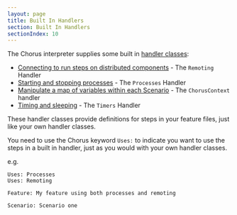 ```yaml
---
layout: page
title: Built In Handlers
section: Built In Handlers
sectionIndex: 10
---
```


The Chorus interpreter supplies some built in [handler classes](/pages/Handlers/HandlerClasses):

* [Connecting to run steps on distributed components](/pages/BuiltInHandlers/Remoting/DistributedTesting) - The `Remoting` Handler
* [Starting and stopping processes](/pages/BuiltInHandlers/Processes/StartingProcesses) - The `Processes` Handler
* [Manipulate a map of variables within each Scenario](/pages/BuiltInHandlers/ChorusContext/ChorusContextHandler) - The `ChorusContext` handler
* [Timing and sleeping](/pages/BuiltInHandlers/Timers/TimersHandler) - The `Timers` Handler

These handler classes provide definitions for steps in your feature files, just like your own handler classes.

You need to use the Chorus keyword `Uses:` to indicate you want to use the steps in a built in handler, just as you 
would with your own handler classes.

e.g.  

    Uses: Processes  
    Uses: Remoting 
    
    Feature: My feature using both processes and remoting
    
    Scenario: Scenario one
    
    